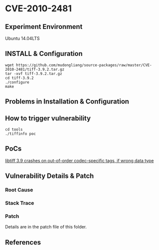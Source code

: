 # CVE-2010-2481

## Experiment Environment

Ubuntu 14.04LTS

## INSTALL & Configuration

```
wget https://github.com/mudongliang/source-packages/raw/master/CVE-2010-2481/tiff-3.9.2.tar.gz
tar -xvf tiff-3.9.2.tar.gz
cd tiff-3.9.2
./configure
make
```

## Problems in Installation & Configuration

## How to trigger vulnerability

```
cd tools
./tiffinfo poc
```

## PoCs

[libtiff 3.9 crashes on out-of-order codec-specific tags, if wrong data type](http://bugzilla.maptools.org/show_bug.cgi?id=2210)

## Vulnerability Details & Patch

### Root Cause

### Stack Trace

### Patch

Details are in the patch file of this folder.

## References
